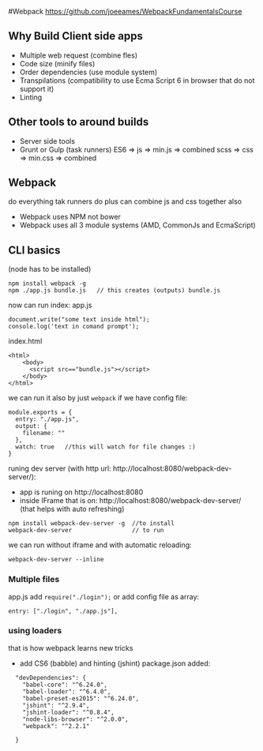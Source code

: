 #Webpack
https://github.com/joeeames/WebpackFundamentalsCourse

## Why Build Client side apps
* Multiple web request (combine fles)
* Code size (minify files)
* Order dependencies (use module system)
* Transpilations (compatibility to use Ecma Script 6 in browser that do not support it)
* Linting


## Other tools to around builds
* Server side tools
* Grunt or Gulp (task runners)
ES6 => js => min.js => combined
scss => css => min.css => combined
## Webpack
do everything tak runners do
plus can combine js and css together also

* Webpack uses NPM not bower
* Webpack uses all 3 module systems (AMD, CommonJs and EcmaScript) 

## CLI basics

(node has to be installed)
```
npm install webpack -g
npm ./app.js bundle.js   // this creates (outputs) bundle.js
```
now can run index:
app.js
```
document.write("some text inside html");
console.log('text in comand prompt');
```
index.html
```
<html>
    <body>
      <script src=="bundle.js"></script>
    </body>
</html>
```
we can run it also by just `webpack` if we have config file:
```
module.exports = {
  entry: "./app.js",
  output: {
    filename: ""
  },
  watch: true   //this will watch for file changes :)
}
```
runing dev server (with http url: http://localhost:8080/webpack-dev-server/):
* app is runing on http://localhost:8080
* inside IFrame that is on: http://localhost:8080/webpack-dev-server/ (that helps with auto refreshing)

```
npm install webpack-dev-server -g  //to install
webpack-dev-server                 // to run
```
we can run without iframe and with automatic reloading:
```
webpack-dev-server --inline
```

### Multiple files
app.js add `require("./login");`
or add config file as array:
```
entry: ["./login", "./app.js"],
```

### using loaders
that is how webpack learns new tricks
* add CS6 (babble) and hinting (jshint)
package.json added:
```
  "devDependencies": {
    "babel-core": "^6.24.0",
    "babel-loader": "^6.4.0",
    "babel-preset-es2015": "^6.24.0",
    "jshint": "^2.9.4",
    "jshint-loader": "^0.8.4",
    "node-libs-browser": "^2.0.0",
    "webpack": "^2.2.1"

  }
```



